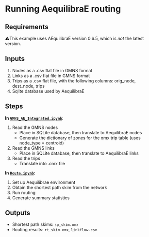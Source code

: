 # Running AequilibraE routing

## Requirements
⚠️This example uses AEquilibraE version 0.6.5, which is _not_ the latest version. 

## Inputs
1. Nodes as a .csv flat file in GMNS format
2. Links as a .csv flat file in GMNS format
3. Trips as a .csv flat file, with the following columns:  orig_node, dest_node, trips
4. Sqlite database used by AequilibraE

## Steps
**In [`GMNS_AE_Integrated.ipynb`](GMNS_AE_Integrated.ipynb):**
1.  Read the GMNS nodes
    -  Place in SQLite database, then translate to AequilibraE nodes
    -  Generate the dictionary of zones for the omx trip table (uses node_type = centroid)
2. Read the GMNS links
    -  Place in SQLite database, then translate to AequilibraE links
3. Read the trips
    -  Translate into .omx file

**In [`Route.ipynb`](Route.ipynb):**

1.  Set up Aequilibrae environment
2.  Obtain the shortest path skim from the network
3.  Run routing 
4.  Generate summary statistics 

## Outputs
- Shortest path skims: `sp_skim.omx`
- Routing results: `rt_skim.omx`, `linkflow.csv`
